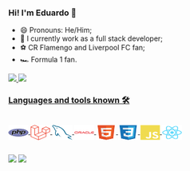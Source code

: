### Hi! I'm Eduardo 👋

- 😄 Pronouns: He/Him;
- 🔭 I currently work as a full stack developer;
- ⚽ CR Flamengo and Liverpool FC fan;
- 🏎️ Formula 1 fan.

<div>
  <a href="https://github.com/theyCallMeDudu">
  <img 
      height="180em"
      src="https://github-readme-stats-sigma-five.vercel.app/api?username=theyCallMeDudu&show_icons=true&theme=gotham&include_all_commits=true&count_private=true"
  />
  <img 
      height="180em"
      src="https://github-readme-stats-sigma-five.vercel.app/api/top-langs/?username=theyCallMeDudu&layout=compact&langs_count=8&theme=gotham"/>
</div>

### Languages and tools known 🛠️
<div style="display: inline_block"><br>
  <img align="center" alt="PHP" height="30" width="40" src="https://raw.githubusercontent.com/devicons/devicon/master/icons/php/php-original.svg">
  <img align="center" alt="Laravel Blade" height="30" width="40" src="https://raw.githubusercontent.com/devicons/devicon/master/icons/laravel/laravel-original.svg">
  <img align="center" alt="MySQL" height="30" width="40" src="https://raw.githubusercontent.com/devicons/devicon/master/icons/mysql/mysql-original.svg">
  <img align="center" alt="Oracle" height="30" width="40" src="https://raw.githubusercontent.com/devicons/devicon/master/icons/oracle/oracle-original.svg">
  <img align="center" alt="HTML" height="30" width="40" src="https://raw.githubusercontent.com/devicons/devicon/master/icons/html5/html5-original.svg">
  <img align="center" alt="CSS" height="30" width="40" src="https://raw.githubusercontent.com/devicons/devicon/master/icons/css3/css3-original.svg">
  <img align="center" alt="Javascript" height="30" width="40" src="https://raw.githubusercontent.com/devicons/devicon/master/icons/javascript/javascript-plain.svg">
  <img align="center" alt="Oracle" height="30" width="40" src="https://raw.githubusercontent.com/devicons/devicon/master/icons/react/react-original.svg">
  
</div>
 
 ##
 
<div> 
  <a href="https://www.linkedin.com/in/eduardo-coelho-/" target="_blank"><img src="https://img.shields.io/badge/-LinkedIn-%230077B5?style=for-the-badge&logo=linkedin&logoColor=white" target="_blank"></a>
  <a href = "mailto:eduardo.coelho@edu.unirio.br"><img src="https://img.shields.io/badge/Gmail-D14836?style=for-the-badge&logo=gmail&logoColor=white" target="_blank">   </a>
</div>

